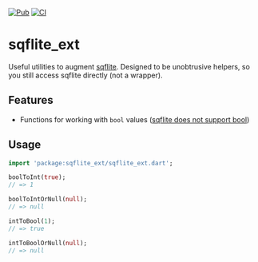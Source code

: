 [![Pub](https://img.shields.io/pub/v/sqflite_ext.svg)](https://pub.dartlang.org/packages/sqflite_ext)
[![CI](https://github.com/justinlettau/sqflite_ext/workflows/CI/badge.svg)](https://github.com/justinlettau/sqflite_ext/actions)

# sqflite_ext

Useful utilities to augment [sqflite](https://pub.dev/packages/sqflite). Designed to be unobtrusive helpers, so you still access sqflite directly (not a wrapper).

## Features

- Functions for working with `bool` values ([sqflite does not support bool](https://github.com/tekartik/sqflite/blob/master/sqflite/doc/supported_types.md#supported-sqlite-types))

## Usage

```dart
import 'package:sqflite_ext/sqflite_ext.dart';

boolToInt(true);
// => 1

boolToIntOrNull(null);
// => null

intToBool(1);
// => true

intToBoolOrNull(null);
// => null

```
